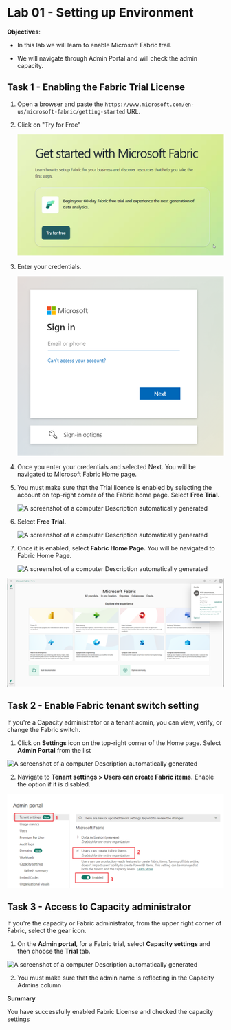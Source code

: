 # Lab 01 - Setting up Environment

**Objectives**:

- In this lab we will learn to enable Microsoft Fabric trail.

- We will navigate through Admin Portal and will check the admin
  capacity.

## Task 1 - Enabling the Fabric Trial License


1.  Open a browser and paste the ```https://www.microsoft.com/en-us/microsoft-fabric/getting-started``` URL.



2. Click on "Try for Free"


    ![](./media/image1.png)


3. Enter your credentials.
 

    ![](./media/image2.png)

4.  Once you enter your credentials and selected Next. You will be
    navigated to Microsoft Fabric Home page.


5.  You must make sure that the Trial licence is enabled by selecting
    the account on top-right corner of the Fabric home page. Select
    **Free Trial.**

    ![A screenshot of a computer Description automatically
generated](./media/image4.png)

6. Select **Free Trial.**


    ![A screenshot of a computer Description automatically
generated](./media/image5.png)

7.  Once it is enabled, select **Fabric Home Page.** You will be
    navigated to Fabric Home Page.

    ![A screenshot of a computer Description automatically
generated](./media/image6.png)

![](./media/image7.png)

## Task 2 - Enable Fabric tenant switch setting

If you're a Capacity administrator or a tenant admin, you can view,
verify, or change the Fabric switch. 

1.  Click on **Settings** icon on the top-right corner of the Home page.
    Select **Admin Portal** from the list

![A screenshot of a computer Description automatically
generated](./media/image8.png)

2.  Navigate to **Tenant settings \> Users can create Fabric items.**
    Enable the option if it is disabled.

![](./media/image9.png)

## Task 3 - Access to Capacity administrator

If you're the capacity or Fabric administrator, from the upper right
corner of Fabric, select the gear icon.

1.  On the **Admin portal**, for a Fabric trial, select **Capacity
    settings** and then choose the **Trial** tab.

![A screenshot of a computer Description automatically
generated](./media/image10.png)

2.  You must make sure that the admin name is reflecting in the Capacity
    Admins column

**Summary**

You have successfully enabled Fabric License and checked the capacity
settings

